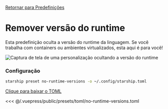 [Retornar para Predefinições](./README.md#no-runtime-versions)

# Remover versão do runtime

Esta predefinição oculta a versão do runtime da linguagem. Se você trabalha com containers ou ambientes virtualizados, esta aqui é para você!

![Captura de tela de uma personalização ocultando a versão do runtime](/presets/img/no-runtime-versions.png)

### Configuração

```sh
starship preset no-runtime-versions -o ~/.config/starship.toml
```

[Clique para baixar o TOML](/presets/toml/no-runtime-versions.toml)

<<< @/.vuepress/public/presets/toml/no-runtime-versions.toml
